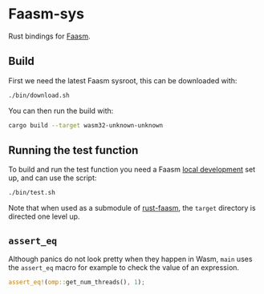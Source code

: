 # Faasm-sys

Rust bindings for [Faasm](https://github.com/lsds/Faasm). 

## Build

First we need the latest Faasm sysroot, this can be downloaded with:

```bash
./bin/download.sh
```

You can then run the build with:

```bash
cargo build --target wasm32-unknown-unknown
```

## Running the test function

To build and run the test function you need a Faasm 
[local development](https://github.com/lsds/Faasm/blob/master/docs/local_dev.md) set up,
and can use the script:

```bash
./bin/test.sh
```

Note that when used as a submodule of [rust-faasm](https://github.com/mfournial/rust-faasm), 
the `target` directory is directed one level up.

## `assert_eq` 

Although panics do not look pretty when they happen in Wasm, `main` uses the `assert_eq` macro for
example to check the value of an expression.

```rust
assert_eq!(omp::get_num_threads(), 1);
```

